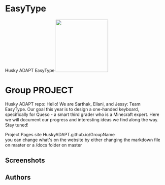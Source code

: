 # EasyType
Husky ADAPT EasyType
<img src="https://drive.google.com/open?id=0Bx3n03-Pr6W8TUlUMW1GYlBjQ2NNcHhmUmVwX0t2X296UkI0" width="170">

# Group PROJECT 
Husky ADAPT repo: Hello! We are Sarthak, Ellani, and Jessy: Team EasyType. Our goal this year is to design a one-handed keyboard, specifically for Queso - a smart third grader who is a Minecraft expert. Here we will document our progress and interesting ideas we find along the way. Stay tuned!

Project Pages site HuskyADAPT.github.io/GroupName	
you can change what's on the website by either changing the markdown file on master or a /docs folder on master


## Screenshots

## Authors

